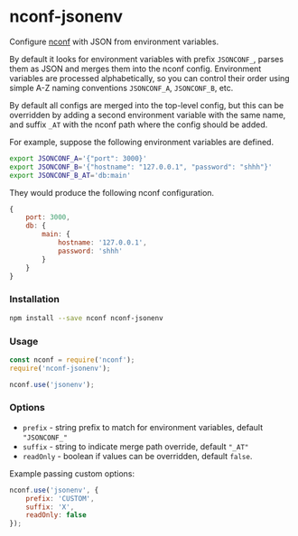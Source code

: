 # nconf-jsonenv

Configure [nconf](https://www.npmjs.com/package/nconf) with JSON from environment variables.

By default it looks for environment variables with prefix `JSONCONF_`, parses them as JSON and
merges them into the nconf config. Environment variables are processed alphabetically, so you
can control their order using simple A-Z naming conventions `JSONCONF_A`, `JSONCONF_B`, etc.

By default all configs are merged into the top-level config, but this can be overridden by
adding a second environment variable with the same name, and suffix `_AT` with the nconf
path where the config should be added.

For example, suppose the following environment variables are defined.
```bash
export JSONCONF_A='{"port": 3000}'
export JSONCONF_B='{"hostname": "127.0.0.1", "password": "shhh"}'
export JSONCONF_B_AT='db:main'
```

They would produce the following nconf configuration.
```js
{
	port: 3000,
	db: {
		main: {
			hostname: '127.0.0.1',
			password: 'shhh'
		}
	}
}
```

### Installation
```bash
npm install --save nconf nconf-jsonenv
```

### Usage
```js
const nconf = require('nconf');
require('nconf-jsonenv');

nconf.use('jsonenv');
```

### Options
 * `prefix` - string prefix to match for environment variables, default `"JSONCONF_"`
 * `suffix` - string to indicate merge path override, default `"_AT"`
 * `readOnly` - boolean if values can be overridden, default `false`.

Example passing custom options:
```js
nconf.use('jsonenv', {
	prefix: 'CUSTOM',
	suffix: 'X',
	readOnly: false
});
```
